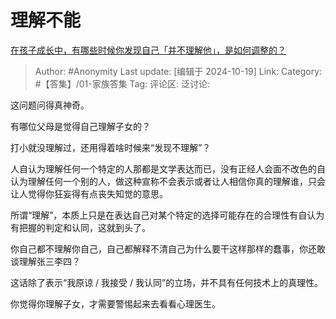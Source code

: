 # 理解不能
[在孩子成长中，有哪些时候你发现自己「并不理解他」，是如何调整的？](https://www.zhihu.com/question/1083301698/answer/9092589956)

> Author: #Anonymity
> Last update: [编辑于 2024-10-19]
> Link:
> Category: #【答集】/01-家族答集 
> Tag: 
> 评论区:
> 泛讨论:

这问题问得真神奇。

有哪位父母是觉得自己理解子女的？

打小就没理解过，还用得着啥时候来“发现不理解”？

人自认为理解任何一个特定的人那都是文学表达而已，没有正经人会面不改色的自认为理解任何一个别的人，做这种宣称不会表示或者让人相信你真的理解谁，只会让人觉得你狂妄得有点丧失知觉的意思。

所谓“理解”，本质上只是在表达自己对某个特定的选择可能存在的合理性有自认为有把握的判定和认同，这就到头了。

你自己都不理解你自己，自己都解释不清自己为什么要干这样那样的蠢事，你还敢谈理解张三李四？

这话除了表示“我原谅 / 我接受 / 我认同”的立场，并不具有任何技术上的真理性。

你觉得你理解子女，才需要警惕起来去看看心理医生。